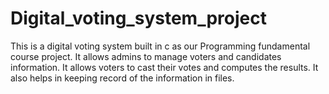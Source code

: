 # Digital_voting_system_project
This is a digital voting system built in c as our Programming fundamental course project. It allows admins to manage voters and candidates information. It allows voters to cast their votes and computes the results. It also helps in keeping record of the information in files.

